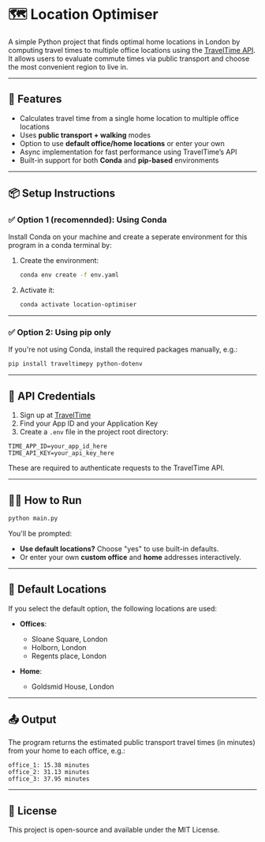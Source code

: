 # 🗺️ Location Optimiser

A simple Python project that finds optimal home locations in London by computing travel times to multiple office locations using the [TravelTime API](https://www.traveltime.com/). It allows users to evaluate commute times via public transport and choose the most convenient region to live in.

---

## 🚀 Features

- Calculates travel time from a single home location to multiple office locations
- Uses **public transport + walking** modes
- Option to use **default office/home locations** or enter your own
- Async implementation for fast performance using TravelTime’s API
- Built-in support for both **Conda** and **pip-based** environments

---

## 📦 Setup Instructions

### ✅ Option 1 (recomennded): Using Conda
Install Conda on your machine and create a seperate environment for this program in a conda terminal by:

1. Create the environment:
   ```bash
   conda env create -f env.yaml
   ```

2. Activate it:
   ```bash
   conda activate location-optimiser
   ```

---

### ✅ Option 2: Using pip only

If you're not using Conda, install the required packages manually, e.g.:

```bash
pip install traveltimepy python-dotenv
```

---

## 🔑 API Credentials

1. Sign up at [TravelTime](https://www.traveltime.com/signup)
2. Find your App ID and your Application Key
3. Create a `.env` file in the project root directory:

```env
TIME_APP_ID=your_app_id_here
TIME_API_KEY=your_api_key_here
```

These are required to authenticate requests to the TravelTime API.

---

## 🏃‍♀️ How to Run

```bash
python main.py
```

You'll be prompted:

- **Use default locations?** Choose "yes" to use built-in defaults.
- Or enter your own **custom office** and **home** addresses interactively.

---

## 📍 Default Locations

If you select the default option, the following locations are used:

- **Offices**:
  - Sloane Square, London
  - Holborn, London
  - Regents place, London

- **Home**:
  - Goldsmid House, London

---

## 📤 Output

The program returns the estimated public transport travel times (in minutes) from your home to each office, e.g.:

```
office_1: 15.38 minutes
office_2: 31.13 minutes
office_3: 37.95 minutes
```

---

## 📎 License

This project is open-source and available under the MIT License.
